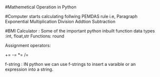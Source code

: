 #Mathemetical Operation in Python

#Computer starts calculating follwing PEMDAS rule i.e, Paragraph Exponential Multiplication Division Addtion Subtraction

#BMI Calculator :  Some of the important python inbuilt function
data types :int, float,str
Functions: round 

Assignment operators:

+=
-=
*=
/=

f-string : IN python we can use f-strings to insert a varaible or an expression into a string.